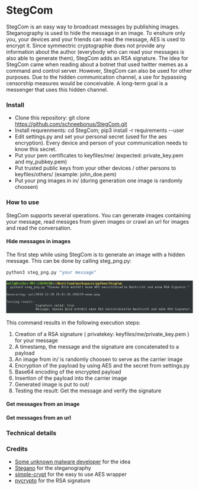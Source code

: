 # StegCom

StegCom is an easy way to broadcast messages by publishing images. Steganography is used to hide the message in an image. To enshure only you, your devices and your friends can read the message, AES is used to encrypt it. Since symmectric cryptographie does not provide any information about the author (everybody who can read your messages is also able to generate them), StegCom adds an RSA signature.
The idea for StegCom came when reading about a botnet that used twitter memes as a command and control server.
However, StegCom can also be used for other purposes. Due to the hidden communication channel, a use for bypassing censorship measures would be conceivable.
A long-term goal is a messenger that uses this hidden channel.

### Install

- Clone this repository: git clone https://github.com/schneebonus/StegCom.git
- Install requrenments: cd StegCom; pip3 install -r requirements --user
- Edit settings.py and set your personal secret (used for the aes encryption). Every device and person of your communication needs to know this secret.
- Put your pem certificates to keyfiles/me/ (expected: private_key.pem and my_pubkey.pem)
- Put trusted public keys from your other devices / other persons to keyfiles/others/ (example: john_doe.pem)
- Put your png images in in/ (during generation one image is randomly choosen)

### How to use

StegCom supports several operations. You can generate images containing your message, read messges from given images or crawl an url for images and read the conversation.

#### Hide messages in images

The first step while using StegCom is to generate an image with a hidden message.
This can be done by calling steg_png.py:

```bash
python3 steg_png.py "your message"
```
![Generating images](https://github.com/schneebonus/StegCom/raw/master/signal-2018-12-20-154357.png)

This command results in the following execution steps:
1. Creation of a RSA signature ( privatekey: keyfiles/me/private_key.pem ) for your message
1. A timestamp, the message and the signature are concatenated to a payload
1. An image from in/ is randomly choosen to serve as the carrier image
1. Encryption of the payload by using AES and the secret from settings.py
1. Base64 encoding of the encrypted payload
1. Insertion of the payload into the carrier image
1. Generated image is put to out/
1. Testing the result: Get the message and verify the signature

#### Get messages from an image

#### Get messages from an url

### Technical details

### Credits

- [Some unknown malware developer](https://techcrunch.com/2018/12/17/malware-commands-code-twitter-hidden-memes/?guccounter=1) for the idea
- [Stegano](https://pypi.org/project/Stegano/) for the steganography
- [simple-crypt](https://pypi.org/project/simple-crypt/) for the easy to use AES wrapper
- [pycrypto](https://pypi.org/project/pycrypto/) for the RSA signature
